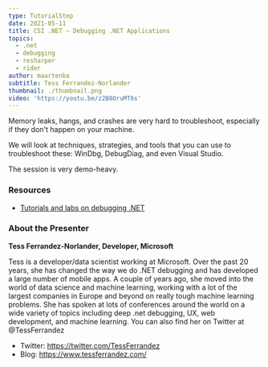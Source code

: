 ```yaml
---
type: TutorialStep
date: 2021-05-11
title: CSI .NET – Debugging .NET Applications
topics:
  - .net
  - debugging
  - resharper
  - rider
author: maartenba
subtitle: Tess Ferrandez-Norlander
thumbnail: ./thumbnail.png
video: 'https://youtu.be/z2B8OruMT6s'
---
```


Memory leaks, hangs, and crashes are very hard to troubleshoot, especially if they don't happen on your machine.

We will look at techniques, strategies, and tools that you can use to troubleshoot these: WinDbg, DebugDiag, and even Visual Studio.

The session is very demo-heavy.

### Resources

* [Tutorials and labs on debugging .NET](https://www.tessferrandez.com/postindex/)

### About the Presenter

**Tess Ferrandez-Norlander, Developer, Microsoft**

Tess is a developer/data scientist working at Microsoft. Over the past 20 years, she has changed the way we do .NET debugging and has developed a large number of mobile apps. A couple of years ago, she moved into the world of data science and machine learning, working with a lot of the largest companies in Europe and beyond on really tough machine learning problems.
She has spoken at lots of conferences around the world on a wide variety of topics including deep .net debugging, UX, web development, and machine learning. You can also find her on Twitter at @TessFerrandez

* Twitter: https://twitter.com/TessFerrandez
* Blog: https://www.tessferrandez.com/
